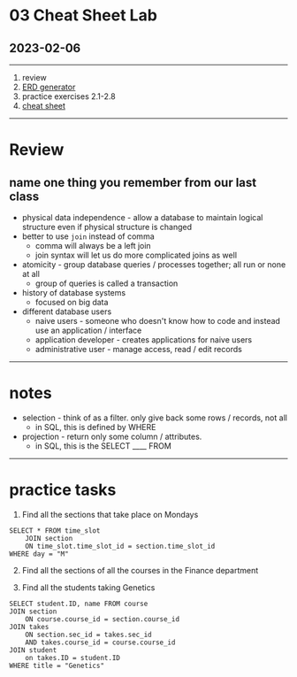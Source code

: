 # 03 Cheat Sheet Lab
## 2023-02-06

---

1. review
2. [ERD generator](https://github.com/Alexis-benoist/eralchemy)
3. practice exercises 2.1-2.8
4. [cheat sheet](https://learnsql.com/blog/sql-basics-cheat-sheet/sql-basics-cheat-sheet-a4.pdf)

---

# Review
## name one thing you remember from our last class

- physical data independence - allow a database to maintain logical structure even if physical structure is changed
- better to use `join` instead of comma
  - comma will always be a left join
  - join syntax will let us do more complicated joins as well
- atomicity - group database queries / processes together; all run or none at all
  - group of queries is called a transaction
- history of database systems
  - focused on big data
- different database users
  - naive users - someone who doesn't know how to code and instead use an application / interface
  - application developer - creates applications for naive users
  - administrative user - manage access, read / edit records
  
---

# notes

- selection - think of as a filter. only give back some rows / records, not all
  - in SQL, this is defined by WHERE
- projection - return only some column / attributes.
  - in SQL, this is the SELECT ____ FROM 

---

# practice tasks

1. Find all the sections that take place on Mondays

```
SELECT * FROM time_slot
	JOIN section
	ON time_slot.time_slot_id = section.time_slot_id
WHERE day = "M"
```

2. Find all the sections of all the courses in the Finance department


3. Find all the students taking Genetics

```
SELECT student.ID, name FROM course
JOIN section
	ON course.course_id = section.course_id
JOIN takes
	ON section.sec_id = takes.sec_id
	AND takes.course_id = course.course_id
JOIN student
	on takes.ID = student.ID
WHERE title = "Genetics"
```
